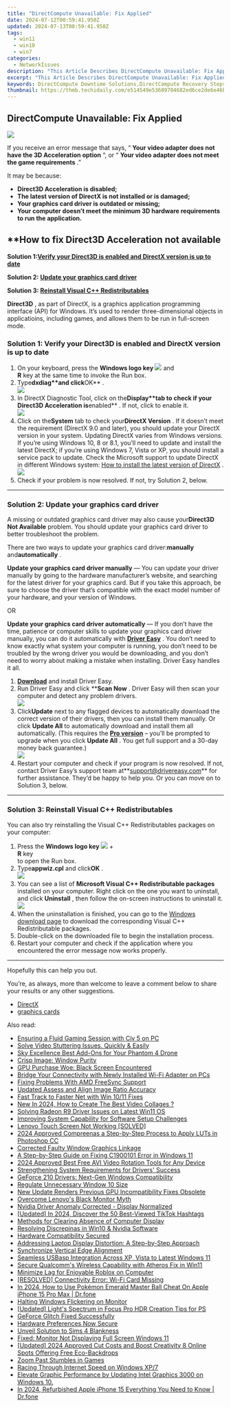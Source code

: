 ```yaml
---
title: "DirectCompute Unavailable: Fix Applied"
date: 2024-07-12T00:59:41.950Z
updated: 2024-07-13T00:59:41.950Z
tags:
  - win11
  - win10
  - win7
categories:
  - NetworkIssues
description: "This Article Describes DirectCompute Unavailable: Fix Applied"
excerpt: "This Article Describes DirectCompute Unavailable: Fix Applied"
keywords: DirectCompute Downtime Solutions,DirectCompute Recovery Steps,Applied Fix for DirectCompute Service,DirectCompute Unavailability Remediation,Resolve DirectCompute Outage,Restore DirectCompute Access,DirectCompute Service Restoration Guide,Relevance,Uniqueness,Search Volume
thumbnail: https://thmb.techidaily.com/e514549e53689704682ed6ce2de6e46bd9d8c6aa0b4d1113a2acbab23df9184b.jpg
---
```


## DirectCompute Unavailable: Fix Applied

![](https://images.drivereasy.com/wp-content/uploads/2018/08/img_5b7b8b866db5e.png)

 If you receive an error message that says, “ **Your video adapter does not have the 3D Acceleration option**  “, or “ **Your video adapter does not meet the game requirements**  .”

 It may be because:

* **Direct3D Acceleration is disabled;**
* **The latest version of DirectX is not installed or is damaged;**
* **Your graphics card driver is outdated or missing;**
* **Your computer doesn’t meet the minimum 3D hardware requirements to run the application.**

## ****How to fix Direct3D Acceleration not available**

 **Solution 1:[Verify your Direct3D is enabled and DirectX version is up to date](#method1)**

 **Solution 2: [Update your graphics card driver](#method2)**

 **Solution 3: [Reinstall Visual C++ Redistributables](#method3)**

**Direct3D** , as part of DirectX, is a graphics application programming interface (API) for Windows. It’s used to render three-dimensional objects in applicatioins, including games, and allows them to be run in full-screen mode.

### Solution 1: Verify your Direct3D is enabled and DirectX version is up to date

1. On your keyboard, press the **Windows logo key ![](https://images.drivereasy.com/wp-content/uploads/2018/08/img_5b7b8ac86a6f5.png)**  and  
 **R** key at the same time to invoke the Run box.
2. Type****dxdiag**and click****OK** .  
![](https://images.drivereasy.com/wp-content/uploads/2018/08/img_5b7b8b3e75161.png)
3. In DirectX Diagnostic Tool, click on the****Display**tab to check if your Direct3D Acceleration is****enabled** . If not, click to enable it.  
![](https://images.drivereasy.com/wp-content/uploads/2018/08/img_5b7b8c1f7496a.jpg)
4. Click on the**System** tab to check your**DirectX Version** .  If it doesn’t meet the requirement (DirectX 9.0 and later), you should update your DirectX version in your system. Updating DirectX varies from Windows versions.  
 If you’re using Windows 10, 8 or 8.1, you’ll need to update and install the latest DirectX; if you’re using Windows 7, Vista or XP, you should install a service pack to update. Check the Microsoft support to update DirectX in different Windows system: [How to install the latest version of DirectX](https://support.microsoft.com/en-us/help/179113/how-to-install-the-latest-version-of-directx)  .  
![](https://images.drivereasy.com/wp-content/uploads/2018/08/img_5b7b8d336b3d4.jpg)
5. Check if your problem is now resolved. If not, try Solution 2, below.

---

### Solution 2: Update your graphics card driver

 A missing or outdated graphics card driver may also cause your**Direct3D Not Available** problem. You should update your graphics card driver to better troubleshoot the problem.

 There are two ways to update your graphics card driver:**manually** and**automatically** .

**Update your graphics card driver manually** — You can update your driver manually by going to the hardware manufacturer’s website, and searching for the latest driver for your graphics card. But if you take this approach, be sure to choose the driver that’s compatible with the exact model number of your hardware, and your version of Windows.

OR

**Update your graphics card driver automatically** — If you don’t have the time, patience or computer skills to update your graphics card driver manually, you can do it automatically with **[Driver Easy](https://tools.techidaily.com/drivereasy/download/)**  . You don’t need to know exactly what system your computer is running, you don’t need to be troubled by the wrong driver you would be downloading, and you don’t need to worry about making a mistake when installing. Driver Easy handles it all.

1. **[Download](https://tools.techidaily.com/drivereasy/download/)**  and install Driver Easy.
2. Run Driver Easy and click ****Scan Now**  . Driver Easy will then scan your computer and detect any problem drivers.  
![](https://images.drivereasy.com/wp-content/uploads/2018/11/img_5bfcc45af28d0.jpg)
3. Click**Update**  next to any flagged devices to automatically download the correct version of their drivers, then you can install them manually. Or click **Update All**  to automatically download and install them all automatically. (This requires the **[Pro version](https://tools.techidaily.com/drivereasy/download/)**  – you’ll be prompted to upgrade when you click **Update All**  . You get full support and a 30-day money back guarantee.)  
![](https://images.drivereasy.com/wp-content/uploads/2018/11/img_5bfcc47398702.jpg)
4. Restart your computer and check if your program is now resolved. If not, contact Driver Easy’s support team at**<support@drivereasy.com>** for further assistance. They’d be happy to help you. Or you can move on to Solution 3, below.

---

### Solution 3: Reinstall Visual C++ Redistributables

 You can also try reinstalling the Visual C++ Redistributables packages on your computer:

1. Press the **Windows logo key ![](https://images.drivereasy.com/wp-content/uploads/2018/08/img_5b7b8ac86a6f5.png)**  +  
 **R** key  
 to open the Run box.
2. Type**appwiz.cpl** and click**OK** .  
![](https://images.drivereasy.com/wp-content/uploads/2018/08/img_5b7baf1906244.png)
3. You can see a list of **Microsoft Visual C++ Redistributable packages**  installed on your computer. Right click on the one you want to uninstall, and click **Uninstall**  , then follow the on-screen instructions to uninstall it.  
![](https://images.drivereasy.com/wp-content/uploads/2018/08/img_5b7baf7492bc3.jpg)
4. When the uninstallation is finished, you can go to the [Windows download page](https://support.microsoft.com/en-hk/help/2977003/the-latest-supported-visual-c-downloads)  to download the corresponding Visual C++ Redistributable packages.
5. Double-click on the downloaded file to begin the installation process.
6. Restart your computer and check if the application where you encountered the error message now works properly.

---

Hopefully this can help you out.

 You’re, as always, more than welcome to leave a comment below to share your results or any other suggestions.

* [DirectX](https://tools.techidaily.com/drivereasy/download/)
* [graphics cards](https://tools.techidaily.com/drivereasy/download/)

<ins class="adsbygoogle"
     style="display:block"
     data-ad-format="autorelaxed"
     data-ad-client="ca-pub-7571918770474297"
     data-ad-slot="1223367746"></ins>



<ins class="adsbygoogle"
     style="display:block"
     data-ad-client="ca-pub-7571918770474297"
     data-ad-slot="8358498916"
     data-ad-format="auto"
     data-full-width-responsive="true"></ins>



<span class="atpl-alsoreadstyle">Also read:</span>
<div><ul>
<li><a href="https://network-issues.techidaily.com/ensuring-a-fluid-gaming-session-with-civ-5-on-pc/"><u>Ensuring a Fluid Gaming Session with Civ 5 on PC</u></a></li>
<li><a href="https://network-issues.techidaily.com/1719974889342-solve-video-stuttering-issues-quickly-and-easily/"><u>Solve Video Stuttering Issues. Quickly & Easily</u></a></li>
<li><a href="https://extra-resources.techidaily.com/sky-excellence-best-add-ons-for-your-phantom-4-drone/"><u>Sky Excellence  Best Add-Ons for Your Phantom 4 Drone</u></a></li>
<li><a href="https://network-issues.techidaily.com/crisp-image-window-purity/"><u>Crisp Image: Window Purity</u></a></li>
<li><a href="https://network-issues.techidaily.com/gpu-purchase-woe-black-screen-encountered/"><u>GPU Purchase Woe: Black Screen Encountered</u></a></li>
<li><a href="https://network-issues.techidaily.com/bridge-your-connectivity-with-newly-installed-wi-fi-adapter-on-pcs/"><u>Bridge Your Connectivity with Newly Installed Wi-Fi Adapter on PCs</u></a></li>
<li><a href="https://network-issues.techidaily.com/fixing-problems-with-amd-freesync-support/"><u>Fixing Problems With AMD FreeSync Support</u></a></li>
<li><a href="https://ai-vdieo-software.techidaily.com/updated-assess-and-align-image-ratio-accuracy/"><u>Updated Assess and Align Image Ratio Accuracy</u></a></li>
<li><a href="https://network-issues.techidaily.com/fast-track-to-faster-net-with-win-1011-fixes/"><u>Fast Track to Faster Net with Win 10/11 Fixes</u></a></li>
<li><a href="https://ai-video-editing.techidaily.com/new-in-2024-how-to-create-the-best-video-collages/"><u>New In 2024, How to Create The Best Video Collages ?</u></a></li>
<li><a href="https://network-issues.techidaily.com/solving-radeon-r9-driver-issues-on-latest-win11-os/"><u>Solving Radeon R9 Driver Issues on Latest Win11 OS</u></a></li>
<li><a href="https://network-issues.techidaily.com/improving-system-capability-for-software-setup-challenges/"><u>Improving System Capability for Software Setup Challenges</u></a></li>
<li><a href="https://network-issues.techidaily.com/lenovo-touch-screen-not-working-solved/"><u>Lenovo Touch Screen Not Working [SOLVED]</u></a></li>
<li><a href="https://extra-hints.techidaily.com/2024-approved-compreenas-a-step-by-step-process-to-apply-luts-in-photoshop-cc/"><u>2024 Approved  Compreenas a Step-by-Step Process to Apply LUTs in Photoshop CC</u></a></li>
<li><a href="https://network-issues.techidaily.com/corrected-faulty-window-graphics-linkage/"><u>Corrected Faulty Window Graphics Linkage</u></a></li>
<li><a href="https://network-issues.techidaily.com/a-step-by-step-guide-on-fixing-c1900101-error-in-windows-11/"><u>A Step-by-Step Guide on Fixing C1900101 Error in Windows 11</u></a></li>
<li><a href="https://ai-driven-video-production.techidaily.com/2024-approved-best-free-avi-video-rotation-tools-for-any-device/"><u>2024 Approved Best Free AVI Video Rotation Tools for Any Device</u></a></li>
<li><a href="https://network-issues.techidaily.com/strengthening-system-requirements-for-drivers-success/"><u>Strengthening System Requirements for Drivers' Success</u></a></li>
<li><a href="https://network-issues.techidaily.com/geforce-210-drivers-next-gen-windows-compatibility/"><u>GeForce 210 Drivers: Next-Gen Windows Compatibility</u></a></li>
<li><a href="https://network-issues.techidaily.com/regulate-unnecessary-window-10-size/"><u>Regulate Unnecessary Window 10 Size</u></a></li>
<li><a href="https://network-issues.techidaily.com/new-update-renders-previous-gpu-incompatibility-fixes-obsolete/"><u>New Update Renders Previous GPU Incompatibility Fixes Obsolete</u></a></li>
<li><a href="https://network-issues.techidaily.com/overcome-lenovos-black-monitor-myth/"><u>Overcome Lenovo's Black Monitor Myth</u></a></li>
<li><a href="https://network-issues.techidaily.com/nvidia-driver-anomaly-corrected-display-normalized/"><u>Nvidia Driver Anomaly Corrected - Display Normalized</u></a></li>
<li><a href="https://tiktok-clips.techidaily.com/updated-in-2024-discover-the-50-best-viewed-tiktok-hashtags/"><u>[Updated] In 2024, Discover the 50 Best-Viewed TikTok Hashtags</u></a></li>
<li><a href="https://network-issues.techidaily.com/methods-for-clearing-absence-of-computer-display/"><u>Methods for Clearing Absence of Computer Display</u></a></li>
<li><a href="https://network-issues.techidaily.com/resolving-discrepinas-in-win10-and-nvidia-software/"><u>Resolving Discrepinas in Win10 & Nvidia Software</u></a></li>
<li><a href="https://network-issues.techidaily.com/hardware-compatibility-secured/"><u>Hardware Compatibility Secured</u></a></li>
<li><a href="https://network-issues.techidaily.com/addressing-laptop-display-distortion-a-step-by-step-approach/"><u>Addressing Laptop Display Distortion: A Step-by-Step Approach</u></a></li>
<li><a href="https://network-issues.techidaily.com/synchronize-vertical-edge-alignment/"><u>Synchronize Vertical Edge Alignment</u></a></li>
<li><a href="https://driver-install.techidaily.com/seamless-usbasp-integration-across-xp-vista-to-latest-windows-11/"><u>Seamless USBasp Integration Across XP, Vista to Latest Windows 11</u></a></li>
<li><a href="https://network-issues.techidaily.com/secure-qualcomms-wireless-capability-with-atheros-fix-in-win11/"><u>Secure Qualcomm's Wireless Capability with Atheros Fix in Win11</u></a></li>
<li><a href="https://network-issues.techidaily.com/minimize-lag-for-enjoyable-roblox-on-computer/"><u>Minimize Lag for Enjoyable Roblox on Computer</u></a></li>
<li><a href="https://network-issues.techidaily.com/resolved-connectivity-error-wi-fi-card-missing/"><u>[RESOLVED] Connectivity Error: Wi-Fi Card Missing</u></a></li>
<li><a href="https://ios-pokemon-go.techidaily.com/in-2024-how-to-use-pokemon-emerald-master-ball-cheat-on-apple-iphone-15-pro-max-drfone-by-drfone-virtual-ios/"><u>In 2024, How to Use Pokémon Emerald Master Ball Cheat On Apple iPhone 15 Pro Max | Dr.fone</u></a></li>
<li><a href="https://network-issues.techidaily.com/halting-windows-flickering-on-monitor/"><u>Halting Windows Flickering on Monitor</u></a></li>
<li><a href="https://extra-approaches.techidaily.com/updated-lights-spectrum-in-focus-pro-hdr-creation-tips-for-ps/"><u>[Updated] Light's Spectrum in Focus  Pro HDR Creation Tips for PS</u></a></li>
<li><a href="https://network-issues.techidaily.com/geforce-glitch-fixed-successfully/"><u>GeForce Glitch Fixed Successfully</u></a></li>
<li><a href="https://network-issues.techidaily.com/hardware-preferences-now-secure/"><u>Hardware Preferences Now Secure</u></a></li>
<li><a href="https://network-issues.techidaily.com/unveil-solution-to-sims-4-blankness/"><u>Unveil Solution to Sims 4 Blankness</u></a></li>
<li><a href="https://network-issues.techidaily.com/fixed-monitor-not-displaying-full-screen-windows-11/"><u>Fixed: Monitor Not Displaying Full Screen Windows 11</u></a></li>
<li><a href="https://facebook-video-footage.techidaily.com/updated-2024-approved-cut-costs-and-boost-creativity-8-online-spots-offering-free-eco-backdrops/"><u>[Updated] 2024 Approved  Cut Costs and Boost Creativity  8 Online Spots Offering Free Eco-Backdrops</u></a></li>
<li><a href="https://network-issues.techidaily.com/zoom-past-stumbles-in-games/"><u>Zoom Past Stumbles in Games</u></a></li>
<li><a href="https://network-issues.techidaily.com/racing-through-internet-speed-on-windows-xp7/"><u>Racing Through Internet Speed on Windows XP/7</u></a></li>
<li><a href="https://network-issues.techidaily.com/1719974762276-elevate-graphic-performance-by-updating-intel-graphics-3000-on-windows-10/"><u>Elevate Graphic Performance by Updating Intel Graphics 3000 on Windows 10.</u></a></li>
<li><a href="https://iphone-transfer.techidaily.com/in-2024-refurbished-apple-iphone-15-everything-you-need-to-know-drfone-by-drfone-transfer-from-ios/"><u>In 2024, Refurbished Apple iPhone 15 Everything You Need to Know | Dr.fone</u></a></li>
</ul></div>
